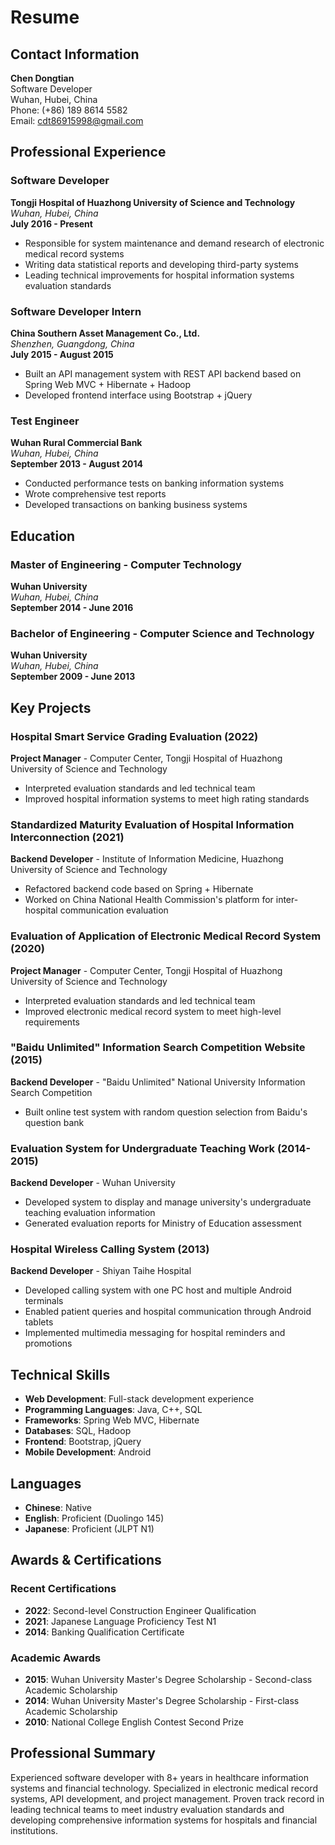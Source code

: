 # Resume

## Contact Information

**Chen Dongtian**  
Software Developer  
Wuhan, Hubei, China  
Phone: (+86) 189 8614 5582  
Email: cdt86915998@gmail.com

## Professional Experience

### Software Developer
**Tongji Hospital of Huazhong University of Science and Technology**  
*Wuhan, Hubei, China*  
**July 2016 - Present**

- Responsible for system maintenance and demand research of electronic medical record systems
- Writing data statistical reports and developing third-party systems
- Leading technical improvements for hospital information systems evaluation standards

### Software Developer Intern
**China Southern Asset Management Co., Ltd.**  
*Shenzhen, Guangdong, China*  
**July 2015 - August 2015**

- Built an API management system with REST API backend based on Spring Web MVC + Hibernate + Hadoop
- Developed frontend interface using Bootstrap + jQuery

### Test Engineer
**Wuhan Rural Commercial Bank**  
*Wuhan, Hubei, China*  
**September 2013 - August 2014**

- Conducted performance tests on banking information systems
- Wrote comprehensive test reports
- Developed transactions on banking business systems

## Education

### Master of Engineering - Computer Technology
**Wuhan University**  
*Wuhan, Hubei, China*  
**September 2014 - June 2016**

### Bachelor of Engineering - Computer Science and Technology
**Wuhan University**  
*Wuhan, Hubei, China*  
**September 2009 - June 2013**

## Key Projects

### Hospital Smart Service Grading Evaluation (2022)
**Project Manager** - Computer Center, Tongji Hospital of Huazhong University of Science and Technology
- Interpreted evaluation standards and led technical team
- Improved hospital information systems to meet high rating standards

### Standardized Maturity Evaluation of Hospital Information Interconnection (2021)
**Backend Developer** - Institute of Information Medicine, Huazhong University of Science and Technology
- Refactored backend code based on Spring + Hibernate
- Worked on China National Health Commission's platform for inter-hospital communication evaluation

### Evaluation of Application of Electronic Medical Record System (2020)
**Project Manager** - Computer Center, Tongji Hospital of Huazhong University of Science and Technology
- Interpreted evaluation standards and led technical team
- Improved electronic medical record system to meet high-level requirements

### "Baidu Unlimited" Information Search Competition Website (2015)
**Backend Developer** - "Baidu Unlimited" National University Information Search Competition
- Built online test system with random question selection from Baidu's question bank

### Evaluation System for Undergraduate Teaching Work (2014-2015)
**Backend Developer** - Wuhan University
- Developed system to display and manage university's undergraduate teaching evaluation information
- Generated evaluation reports for Ministry of Education assessment

### Hospital Wireless Calling System (2013)
**Backend Developer** - Shiyan Taihe Hospital
- Developed calling system with one PC host and multiple Android terminals
- Enabled patient queries and hospital communication through Android tablets
- Implemented multimedia messaging for hospital reminders and promotions

## Technical Skills

- **Web Development**: Full-stack development experience
- **Programming Languages**: Java, C++, SQL
- **Frameworks**: Spring Web MVC, Hibernate
- **Databases**: SQL, Hadoop
- **Frontend**: Bootstrap, jQuery
- **Mobile Development**: Android

## Languages

- **Chinese**: Native
- **English**: Proficient (Duolingo 145)
- **Japanese**: Proficient (JLPT N1)

## Awards & Certifications

### Recent Certifications
- **2022**: Second-level Construction Engineer Qualification
- **2021**: Japanese Language Proficiency Test N1
- **2014**: Banking Qualification Certificate

### Academic Awards
- **2015**: Wuhan University Master's Degree Scholarship - Second-class Academic Scholarship
- **2014**: Wuhan University Master's Degree Scholarship - First-class Academic Scholarship
- **2010**: National College English Contest Second Prize

## Professional Summary

Experienced software developer with 8+ years in healthcare information systems and financial technology. Specialized in electronic medical record systems, API development, and project management. Proven track record in leading technical teams to meet industry evaluation standards and developing comprehensive information systems for hospitals and financial institutions.

